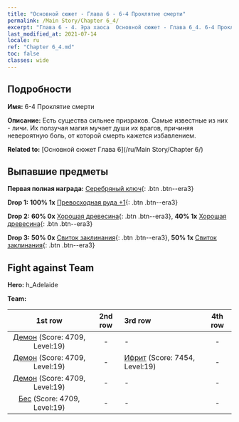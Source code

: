 ```yaml
---
title: "Основной сюжет - Глава 6 - 6-4 Проклятие смерти"
permalink: /Main Story/Chapter 6_4/
excerpt: "Глава 6 - 4. Эра хаоса  Основной сюжет - Глава 6_4. 6-4 Проклятие смерти"
last_modified_at: 2021-07-14
locale: ru
ref: "Chapter 6_4.md"
toc: false
classes: wide
---
```


## Подробности

 **Имя:** 6-4 Проклятие смерти

 **Описание:** Есть существа сильнее призраков. Самые известные из них - личи. Их ползучая магия мучает души их врагов, причиняя невероятную боль, от которой смерть кажется избавлением.

 **Related to:** [Основной сюжет Глава 6](/ru/Main Story/Chapter 6/)

## Выпавшие предметы

 **Первая полная награда:** [Серебряный ключ](/ItemsRU/con_693/){: .btn .btn--era3}

 **Drop 1:** **100% 1x** [Превосходная руда +1](/ItemsRU/mat_19/){: .btn .btn--era3}

 **Drop 2:** **60% 0x** [Хорошая древесина](/ItemsRU/mat_13/){: .btn .btn--era3}, **40% 1x** [Хорошая древесина](/ItemsRU/mat_13/){: .btn .btn--era3}

 **Drop 3:** **50% 0x** [Свиток заклинания](/ItemsRU/con_694/){: .btn .btn--era3}, **50% 1x** [Свиток заклинания](/ItemsRU/con_694/){: .btn .btn--era3}


## Fight against Team
 **Hero:** h_Adelaide

 **Team:**


  | 1st row | 2nd row | 3rd row | 4th row |
  |:----:|:----:|:----|:----:|
  | [Демон](/ru/units/Demon/) (Score: 4709, Level:19)  | - | - | - |
  | [Демон](/ru/units/Demon/) (Score: 4709, Level:19)  | - | [Ифрит](/ru/units/Efreeti/) (Score: 7454, Level:19)  | - |
  | [Демон](/ru/units/Demon/) (Score: 4709, Level:19)  | - | - | - |
  | [Бес](/ru/units/Imp/) (Score: 4709, Level:19)  | - | - | - |


